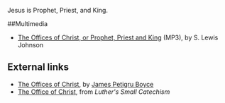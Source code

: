 Jesus is Prophet, Priest, and King.

##Multimedia

-   [The Offices of Christ, or Prophet, Priest and King](http://www.believerschapeldallas.org/audio/slj-69_systematic-theology/034_SLJ_69_32K.mp3)
    (MP3), by S. Lewis Johnson

## External links

-   [The Offices of Christ](http://www.founders.org/library/boyce1/ch27.html),
    by [James Petigru Boyce](James_Petigru_Boyce "James Petigru Boyce")
-   [The Office of Christ](http://www.mtio.com/articles/bissar42.htm),
    from *Luther's Small Catechism*